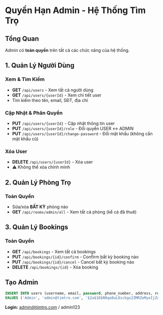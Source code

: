 # Quyền Hạn Admin - Hệ Thống Tìm Trọ

## Tổng Quan
Admin có **toàn quyền** trên tất cả các chức năng của hệ thống.

## 1. Quản Lý Người Dùng

### Xem & Tìm Kiếm
- **GET** `/api/users` - Xem tất cả người dùng
- **GET** `/api/users/{userId}` - Xem chi tiết user
- Tìm kiếm theo tên, email, SĐT, địa chỉ

### Cập Nhật & Phân Quyền
- **PUT** `/api/users/{userId}` - Cập nhật thông tin user
- **PUT** `/api/users/{userId}/role` - Đổi quyền USER ↔ ADMIN
- **PUT** `/api/users/{userId}/change-password` - Đổi mật khẩu (không cần mật khẩu cũ)

### Xóa User
- **DELETE** `/api/users/{userId}` - Xóa user
- ⚠️ Không thể xóa chính mình

## 2. Quản Lý Phòng Trọ

### Toàn Quyền
- Sửa/xóa **BẤT KỲ** phòng nào
- **GET** `/api/rooms/admin/all` - Xem tất cả phòng (kể cả đã thuê)

## 3. Quản Lý Bookings

### Toàn Quyền
- **GET** `/api/bookings` - Xem tất cả bookings
- **PUT** `/api/bookings/{id}/confirm` - Confirm bất kỳ booking nào  
- **PUT** `/api/bookings/{id}/cancel` - Cancel bất kỳ booking nào
- **DELETE** `/api/bookings/{id}` - Xóa booking

## Tạo Admin

```sql
INSERT INTO users (username, email, password, phone_number, address, role, status) 
VALUES ('Admin', 'admin@timtro.com', '$2a$10$N9qo8uLOickgx2ZMRZoMyeIjZAgcfl7p92ldGxad68LJZdL17lhWy', '0123456789', 'Hà Nội', 'ADMIN', 'ACTIVE');
```

**Login:** admin@timtro.com / admin123

